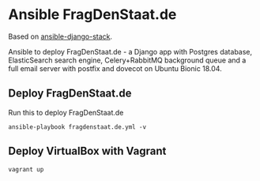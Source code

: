 # Ansible FragDenStaat.de

Based on [ansible-django-stack](https://github.com/jcalazan/ansible-django-stack).

Ansible to deploy FragDenStaat.de - a Django app with Postgres database, ElasticSearch search engine, Celery+RabbitMQ background queue and a full email server with postfix and dovecot on Ubuntu Bionic 18.04.


## Deploy FragDenStaat.de

Run this to deploy FragDenStaat.de

    ansible-playbook fragdenstaat.de.yml -v


## Deploy VirtualBox with Vagrant

    vagrant up